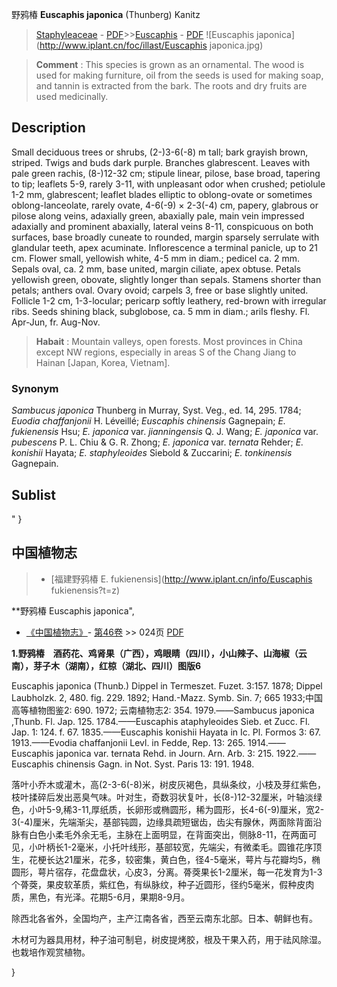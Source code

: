 野鸦椿  **Euscaphis japonica** (Thunberg) Kanitz

> [Staphyleaceae](http://www.iplant.cn/info/Staphyleaceae?t=foc) - [PDF](http://www.iplant.cn/foc/pdf/Staphyleaceae.pdf)>>[Euscaphis](http://www.iplant.cn/info/Euscaphis?t=foc) - [PDF](http://www.iplant.cn/foc/pdf/Euscaphis.pdf)
![Euscaphis japonica](http://www.iplant.cn/foc/illast/Euscaphis japonica.jpg)

> **Comment** : 
> This species is grown as an ornamental. The wood is used for making furniture, oil from the seeds is used for making soap, and tannin is extracted from the bark. The roots and dry fruits are used medicinally.

## Description

Small deciduous trees or shrubs, (2-)3-6(-8) m tall; bark grayish brown, striped. Twigs and buds dark purple. Branches glabrescent. Leaves with pale green rachis, (8-)12-32 cm; stipule linear, pilose, base broad, tapering to tip; leaflets 5-9, rarely 3-11, with unpleasant odor when crushed; petiolule 1-2 mm, glabrescent; leaflet blades elliptic to oblong-ovate or sometimes oblong-lanceolate, rarely ovate, 4-6(-9) × 2-3(-4) cm, papery, glabrous or pilose along veins, adaxially green, abaxially pale, main vein impressed adaxially and prominent abaxially, lateral veins 8-11, conspicuous on both surfaces, base broadly cuneate to rounded, margin sparsely serrulate with glandular teeth, apex acuminate. Inflorescence a terminal panicle, up to 21 cm. Flower small, yellowish white, 4-5 mm in diam.; pedicel ca. 2 mm. Sepals oval, ca. 2 mm, base united, margin ciliate, apex obtuse. Petals yellowish green, obovate, slightly longer than sepals. Stamens shorter than petals; anthers oval. Ovary ovoid; carpels 3, free or base slightly united. Follicle 1-2 cm, 1-3-locular; pericarp softly leathery, red-brown with irregular ribs. Seeds shining black, subglobose, ca. 5 mm in diam.; arils fleshy. Fl. Apr-Jun, fr. Aug-Nov.

> **Habait** : 
> Mountain valleys, open forests. Most provinces in China except NW regions, especially in areas S of the Chang Jiang to Hainan [Japan, Korea, Vietnam].

### Synonym
*Sambucus japonica* Thunberg in Murray, Syst. Veg., ed. 14, 295. 1784; *Euodia chaffanjonii* H. Léveillé; *Euscaphis chinensis* Gagnepain; *E. fukienensis* Hsu; *E. japonica* var. *jianningensis* Q. J. Wang; *E. japonica* var. *pubescens* P. L. Chiu & G. R. Zhong; *E. japonica* var. *ternata* Rehder; *E. konishii* Hayata; *E. staphyleoides* Siebold & Zuccarini; *E. tonkinensis* Gagnepain.

## Sublist
"
}
## 中国植物志

> * [福建野鸦椿  E.  fukienensis](http://www.iplant.cn/info/Euscaphis fukienensis?t=z)

**野鸦椿 Euscaphis japonica",


* [《中国植物志》](http://www.iplant.cn/frps)- [第46卷](http://www.iplant.cn/frps/vol/46) >> 024页 [PDF](http://www.iplant.cn/frps/pdf/46/024.PDF)

**1.野鸦椿　酒药花、鸡肾果（广西），鸡眼睛（四川），小山辣子、山海椒（云南），芽子木（湖南），红椋（湖北、四川）图版6**

Euscaphis japonica (Thunb.) Dippel in Termeszet. Fuzet. 3:157. 1878; Dippel Laubholzk. 2, 480. fig. 229. 1892; Hand.-Mazz. Symb. Sin. 7; 665 1933;中国高等植物图鉴2: 690. 1972; 云南植物志2: 354. 1979.——Sambucus japonica ,Thunb. Fl. Jap. 125. 1784.——Euscaphis ataphyleoides Sieb. et Zucc. Fl. Jap. 1: 124. f. 67. 1835.——Euscaphis konishii Hayata in Ic. Pl. Formos 3: 67. 1913.——Evodia chaffanjonii Levl. in Fedde, Rep. 13: 265. 1914.——Euscaphis japonica var. ternata Rehd. in Journ. Arn. Arb. 3: 215. 1922.——Euscaphis chinensis Gagn. in Not. Syst. Paris 13: 191. 1948.

落叶小乔木或灌木，高(2-3-6(-8)米，树皮灰褐色，具纵条纹，小枝及芽红紫色，枝叶揉碎后发出恶臭气味。叶对生，奇数羽状复叶，长(8-)12-32厘米，叶轴淡绿色，小叶5-9,稀3-11,厚纸质，长卵形或椭圆形，稀为圆形，长4-6(-9)厘米，宽2-3(-4)厘米，先端渐尖，基部钝圆，边缘具疏短锯齿，齿尖有腺休，两面除背面沿脉有白色小柔毛外余无毛，主脉在上面明显，在背面突出，侧脉8-11，在两面可见，小叶柄长1-2毫米，小托叶线形，基部较宽，先端尖，有微柔毛。圆锥花序顶生，花梗长达21厘米，花多，较密集，黄白色，径4-5毫米，萼片与花瓣均5，椭圆形，萼片宿存，花盘盘状，心皮3，分离。蓇葖果长1-2厘米，每一花发育为1-3个蓇葖，果皮软革质，紫红色，有纵脉纹，种子近圆形，径约5毫米，假种皮肉质，黑色，有光泽。花期5-6月，果期8-9月。

除西北各省外，全国均产，主产江南各省，西至云南东北部。日本、朝鲜也有。

木材可为器具用材，种子油可制皂，树皮提烤胶，根及干果入药，用于祛风除湿。也栽培作观赏植物。


}